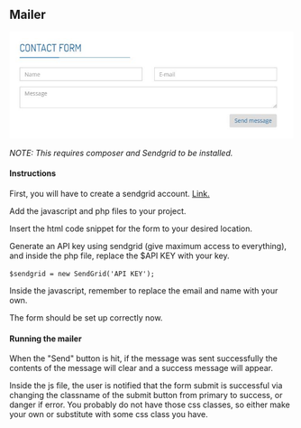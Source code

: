 ## Mailer

![](form.JPG)

*NOTE: This requires composer and Sendgrid to be installed.*

#### Instructions

First, you will have to create a sendgrid account. [Link.](https://sendgrid.com/)

Add the javascript and php files to your project. 

Insert the html code snippet for the form to your desired location. 

Generate an API key using sendgrid (give maximum access to everything), and inside the php file, replace the $API KEY with your key. 

`$sendgrid = new SendGrid('API KEY');`

Inside the javascript, remember to replace the email and name with your own. 

The form should be set up correctly now.

#### Running the mailer

When the "Send" button is hit, if the message was sent successfully the contents of the message will clear and a success message will appear.

Inside the js file, the user is notified that the form submit is successful via changing the classname of the submit button from primary to success, or danger if error. 
You probably do not have those css classes, so either make your own or substitute with some css class you have.

